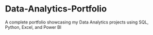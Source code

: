 # Data-Analytics-Portfolio
 A complete portfolio showcasing my Data Analytics projects using SQL, Python, Excel, and Power BI

